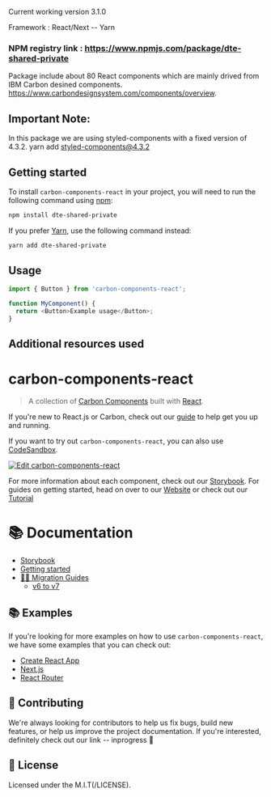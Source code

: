 Current working version 3.1.0

Framework :  React/Next -- Yarn

### NPM registry link : https://www.npmjs.com/package/dte-shared-private
Package include about 80 React components which are mainly drived from IBM Carbon desined components. https://www.carbondesignsystem.com/components/overview.


## Important Note:
In this package we are using styled-components with a fixed version of 4.3.2.
yarn add styled-components@4.3.2

## Getting started

To install `carbon-components-react` in your project, you will need to run the
following command using [npm](https://www.npmjs.com/):

```bash
npm install dte-shared-private
```

If you prefer [Yarn](https://yarnpkg.com/en/), use the following command
instead:

```bash
yarn add dte-shared-private
```

## Usage

```js
import { Button } from 'carbon-components-react';

function MyComponent() {
  return <Button>Example usage</Button>;
}
```

## Additional resources used  
# carbon-components-react

> A collection of
> [Carbon Components](https://github.com/carbon-design-system/carbon/tree/master/packages/components)
> built with [React](https://reactjs.org/).

If you're new to React.js or Carbon, check out our
[guide](https://medium.com/carbondesign/up-running-with-carbon-react-in-less-than-5-minutes-25d43cca059e)
to help get you up and running.



If you want to try out `carbon-components-react`, you can also use
[CodeSandbox](https://codesandbox.io/s/github/carbon-design-system/carbon/tree/master/packages/react/examples/codesandbox).

[![Edit carbon-components-react](https://codesandbox.io/static/img/play-codesandbox.svg)](https://codesandbox.io/s/github/carbon-design-system/carbon/tree/master/packages/react/examples/codesandbox)


For more information about each component, check out our
[Storybook](https://react.carbondesignsystem.com). For guides on getting
started, head on over to our
[Website](https://www.carbondesignsystem.com/get-started/develop/react) or check
out our
[Tutorial](https://www.carbondesignsystem.com/developing/react-tutorial/overview/)

# :books: Documentation

- [Storybook](https://react.carbondesignsystem.com)
- [Getting started](https://www.carbondesignsystem.com/get-started/develop/react)
- [🏃‍♀️ Migration Guides](./docs/migration)
  - [v6 to v7](./docs/migration/migrate-to-7.x.md)

## 📚 Examples

If you're looking for more examples on how to use `carbon-components-react`, we
have some examples that you can check out:

- [Create React App](./examples/create-react-app)
- [Next.js](./examples/next)
- [React Router](./examples/react-router)

## 🙌 Contributing

We're always looking for contributors to help us fix bugs, build new features,
or help us improve the project documentation. If you're interested, definitely
check out our link -- inprogress  👀

## 📝 License

Licensed under the M.I.T(/LICENSE).
